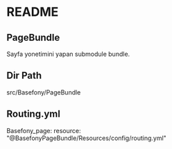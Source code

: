# README 

## PageBundle
Sayfa yonetimini yapan submodule bundle.

## Dir Path 
src/Basefony/PageBundle

## Routing.yml
Basefony_page:
    resource: "@BasefonyPageBundle/Resources/config/routing.yml"
